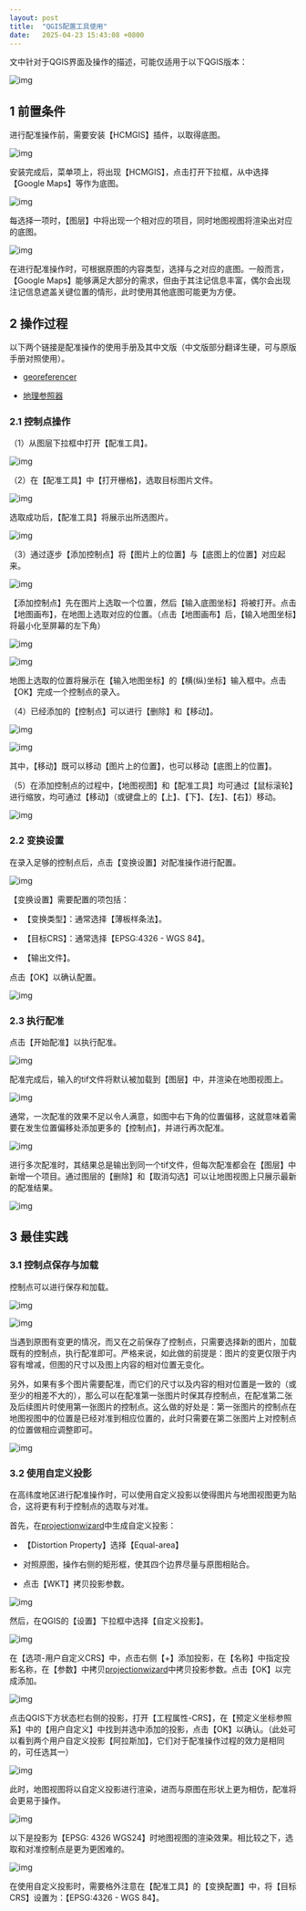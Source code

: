```yaml
---
layout: post
title:  "QGIS配置工具使用"
date:   2025-04-23 15:43:08 +0800
---
```


文中针对于QGIS界面及操作的描述，可能仅适用于以下QGIS版本：

![img](../../../assets/qgis-geo-referencer/1.png)

## 1 前置条件

进行配准操作前，需要安装【HCMGIS】插件，以取得底图。

![img](../../../assets/qgis-geo-referencer/2.png)

安装完成后，菜单项上，将出现【HCMGIS】，点击打开下拉框，从中选择【Google Maps】等作为底图。

![img](../../../assets/qgis-geo-referencer/3.png)

每选择一项时，【图层】中将出现一个相对应的项目，同时地图视图将渲染出对应的底图。

![img](../../../assets/qgis-geo-referencer/4.png)

在进行配准操作时，可根据原图的内容类型，选择与之对应的底图。一般而言，【Google Maps】能够满足大部分的需求，但由于其注记信息丰富，偶尔会出现注记信息遮盖关键位置的情形，此时使用其他底图可能更为方便。

## 2 操作过程

以下两个链接是配准操作的使用手册及其中文版（中文版部分翻译生硬，可与原版手册对照使用）。

- [georeferencer](https://docs.qgis.org/3.40/en/docs/user_manual/working_with_raster/georeferencer.html)

- [地理参照器](https://www.osgeo.cn/qgisdoc/docs/user_manual/working_with_raster/georeferencer.html)

### 2.1 控制点操作

（1）从图层下拉框中打开【配准工具】。

![img](../../../assets/qgis-geo-referencer/5.png)

（2）在【配准工具】中【打开栅格】，选取目标图片文件。

![img](../../../assets/qgis-geo-referencer/6.png)

选取成功后，【配准工具】将展示出所选图片。

![img](../../../assets/qgis-geo-referencer/7.png)

（3）通过逐步【添加控制点】将【图片上的位置】与【底图上的位置】对应起来。

![img](../../../assets/qgis-geo-referencer/8.png)

【添加控制点】先在图片上选取一个位置，然后【输入底图坐标】将被打开。点击【地图画布】，在地图上选取对应的位置。（点击【地图画布】后，【输入地图坐标】将最小化至屏幕的左下角）

![img](../../../assets/qgis-geo-referencer/9.png)

![img](../../../assets/qgis-geo-referencer/10.png)

地图上选取的位置将展示在【输入地图坐标】的【横(纵)坐标】输入框中。点击【OK】完成一个控制点的录入。

（4）已经添加的【控制点】可以进行【删除】和【移动】。

![img](../../../assets/qgis-geo-referencer/11.png)

![img](../../../assets/qgis-geo-referencer/12.png)

其中，【移动】既可以移动【图片上的位置】，也可以移动【底图上的位置】。

（5）在添加控制点的过程中，【地图视图】和【配准工具】均可通过【鼠标滚轮】进行缩放，均可通过【移动】（或键盘上的【上】、【下】、【左】、【右】）移动。

![img](../../../assets/qgis-geo-referencer/13.png)

### 2.2 变换设置

在录入足够的控制点后，点击【变换设置】对配准操作进行配置。

![img](../../../assets/qgis-geo-referencer/14.png)

【变换设置】需要配置的项包括：

- 【变换类型】：通常选择【薄板样条法】。

- 【目标CRS】：通常选择【EPSG:4326 - WGS 84】。

- 【输出文件】。

点击【OK】以确认配置。

![img](../../../assets/qgis-geo-referencer/15.png)

### 2.3 执行配准

点击【开始配准】以执行配准。

![img](../../../assets/qgis-geo-referencer/16.png)

配准完成后，输入的tif文件将默认被加载到【图层】中，并渲染在地图视图上。

![img](../../../assets/qgis-geo-referencer/17.png)

通常，一次配准的效果不足以令人满意，如图中右下角的位置偏移，这就意味着需要在发生位置偏移处添加更多的【控制点】，并进行再次配准。

![img](../../../assets/qgis-geo-referencer/18.png)

进行多次配准时，其结果总是输出到同一个tif文件，但每次配准都会在【图层】中新增一个项目。通过图层的【删除】和【取消勾选】可以让地图视图上只展示最新的配准结果。

![img](../../../assets/qgis-geo-referencer/19.png)

## 3 最佳实践

### 3.1 控制点保存与加载

控制点可以进行保存和加载。

![img](../../../assets/qgis-geo-referencer/20.png)

![img](../../../assets/qgis-geo-referencer/21.png)

当遇到原图有变更的情况，而又在之前保存了控制点，只需要选择新的图片，加载既有的控制点，执行配准即可。严格来说，如此做的前提是：图片的变更仅限于内容有增减，但图的尺寸以及图上内容的相对位置无变化。

另外，如果有多个图片需要配准，而它们的尺寸以及内容的相对位置是一致的（或至少的相差不大的），那么可以在配准第一张图片时保其存控制点，在配准第二张及后续图片时使用第一张图片的控制点。这么做的好处是：第一张图片的控制点在地图视图中的位置是已经对准到相应位置的，此时只需要在第二张图片上对控制点的位置做相应调整即可。

![img](../../../assets/qgis-geo-referencer/22.png)

### 3.2 使用自定义投影

在高纬度地区进行配准操作时，可以使用自定义投影以使得图片与地图视图更为贴合，这将更有利于控制点的选取与对准。

首先，在[projectionwizard](https://projectionwizard.org/)中生成自定义投影：

- 【Distortion Property】选择【Equal-area】

- 对照原图，操作右侧的矩形框，使其四个边界尽量与原图相贴合。

- 点击【WKT】拷贝投影参数。

![img](../../../assets/qgis-geo-referencer/23.png)

然后，在QGIS的【设置】下拉框中选择【自定义投影】。

![img](../../../assets/qgis-geo-referencer/24.png)

在【选项-用户自定义CRS】中，点击右侧【+】添加投影，在【名称】中指定投影名称，在【参数】中拷贝[projectionwizard](https://projectionwizard.org/)中拷贝投影参数。点击【OK】以完成添加。

![img](../../../assets/qgis-geo-referencer/25.png)

点击QGIS下方状态栏右侧的投影，打开【工程属性-CRS】，在【预定义坐标参照系】中的【用户自定义】中找到并选中添加的投影，点击【OK】以确认。（此处可以看到两个用户自定义投影【阿拉斯加】，它们对于配准操作过程的效力是相同的，可任选其一）

![img](../../../assets/qgis-geo-referencer/26.png)

此时，地图视图将以自定义投影进行渲染，进而与原图在形状上更为相仿，配准将会更易于操作。

![img](../../../assets/qgis-geo-referencer/27.png)

以下是投影为【EPSG: 4326 WGS24】时地图视图的渲染效果。相比较之下，选取和对准控制点是更为更困难的。

![img](../../../assets/qgis-geo-referencer/28.png)

在使用自定义投影时，需要格外注意在【配准工具】的【变换配置】中，将【目标CRS】设置为：【EPSG:4326 - WGS 84】。